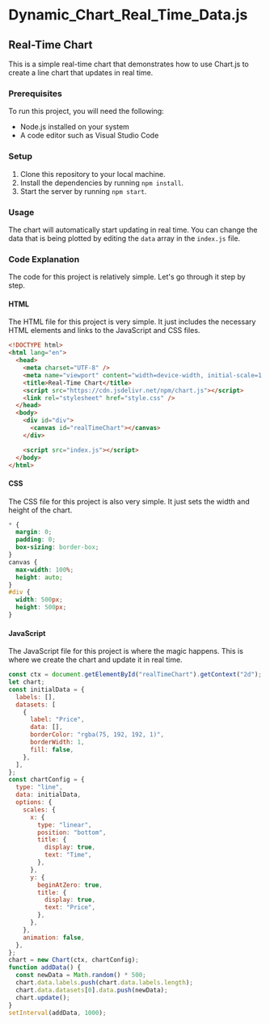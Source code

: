 # Dynamic_Chart_Real_Time_Data.js
## Real-Time Chart

This is a simple real-time chart that demonstrates how to use Chart.js to create a line chart that updates in real time.

### Prerequisites

To run this project, you will need the following:

- Node.js installed on your system
- A code editor such as Visual Studio Code

### Setup

1. Clone this repository to your local machine.
2. Install the dependencies by running `npm install`.
3. Start the server by running `npm start`.

### Usage

The chart will automatically start updating in real time. You can change the data that is being plotted by editing the `data` array in the `index.js` file.

### Code Explanation

The code for this project is relatively simple. Let's go through it step by step.

#### HTML

The HTML file for this project is very simple. It just includes the necessary HTML elements and links to the JavaScript and CSS files.

```html
<!DOCTYPE html>
<html lang="en">
  <head>
    <meta charset="UTF-8" />
    <meta name="viewport" content="width=device-width, initial-scale=1.0" />
    <title>Real-Time Chart</title>
    <script src="https://cdn.jsdelivr.net/npm/chart.js"></script>
    <link rel="stylesheet" href="style.css" />
  </head>
  <body>
    <div id="div">
      <canvas id="realTimeChart"></canvas>
    </div>

    <script src="index.js"></script>
  </body>
</html>
```

#### CSS

The CSS file for this project is also very simple. It just sets the width and height of the chart.

```css
* {
  margin: 0;
  padding: 0;
  box-sizing: border-box;
}
canvas {
  max-width: 100%;
  height: auto;
}
#div {
  width: 500px;
  height: 500px;
}
```

#### JavaScript

The JavaScript file for this project is where the magic happens. This is where we create the chart and update it in real time.

```javascript
const ctx = document.getElementById("realTimeChart").getContext("2d");
let chart;
const initialData = {
  labels: [],
  datasets: [
    {
      label: "Price",
      data: [],
      borderColor: "rgba(75, 192, 192, 1)",
      borderWidth: 1,
      fill: false,
    },
  ],
};
const chartConfig = {
  type: "line",
  data: initialData,
  options: {
    scales: {
      x: {
        type: "linear",
        position: "bottom",
        title: {
          display: true,
          text: "Time",
        },
      },
      y: {
        beginAtZero: true,
        title: {
          display: true,
          text: "Price",
        },
      },
    },
    animation: false,
  },
};
chart = new Chart(ctx, chartConfig);
function addData() {
  const newData = Math.random() * 500;
  chart.data.labels.push(chart.data.labels.length);
  chart.data.datasets[0].data.push(newData);
  chart.update();
}
setInterval(addData, 1000);
```
